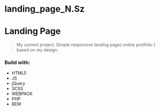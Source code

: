 # landing_page_N.Sz

# Landing Page 
>My current project.
Simple responsive landing page( online protfolio ) based on my design. 

### Build with:
- HTML5
- JS
- jQuery
- SCSS
- WEBPACK
- PHP
- BEM




